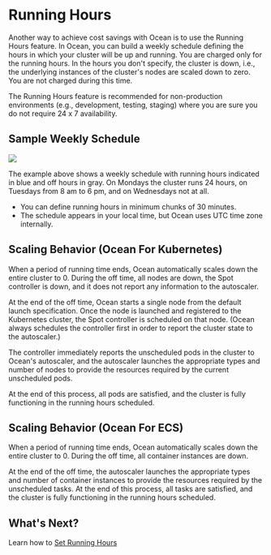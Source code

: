 # Running Hours

Another way to achieve cost savings with Ocean is to use the Running Hours feature. In Ocean, you can build a weekly schedule defining the hours in which your cluster will be up and running. You are charged only for the running hours. In the hours you don't specify, the cluster is down, i.e., the underlying instances of the cluster's nodes are scaled down to zero. You are not charged during this time.

The Running Hours feature is recommended for non-production environments (e.g., development, testing, staging) where you are sure you do not require 24 x 7 availability.

## Sample Weekly Schedule

<img src="/ocean/_media/features-running-hours.png" />

The example above shows a weekly schedule with running hours indicated in blue and off hours in gray. On Mondays the cluster runs 24 hours, on Tuesdays from 8 am to 6 pm, and on Wednesdays not at all.

- You can define running hours in minimum chunks of 30 minutes.
- The schedule appears in your local time, but Ocean uses UTC time zone internally.

## Scaling Behavior (Ocean For Kubernetes)

When a period of running time ends, Ocean automatically scales down the entire cluster to 0. During the off time, all nodes are down, the Spot controller is down, and it does not report any information to the autoscaler.

At the end of the off time, Ocean starts a single node from the default launch specification. Once the node is launched and registered to the Kubernetes cluster, the Spot controller is scheduled on that node. (Ocean always schedules the controller first in order to report the cluster state to the autoscaler.)

The controller immediately reports the unscheduled pods in the cluster to Ocean's autoscaler, and the autoscaler launches the appropriate types and number of nodes to provide the resources required by the current unscheduled pods.

At the end of this process, all pods are satisfied, and the cluster is fully functioning in the running hours scheduled.

## Scaling Behavior (Ocean For ECS)

When a period of running time ends, Ocean automatically scales down the entire cluster to 0. During the off time, all container instances are down.

At the end of the off time, the autoscaler launches the appropriate types and number of container instances to provide the resources required by the unscheduled tasks. At the end of this process, all tasks are satisfied, and the cluster is fully functioning in the running hours scheduled.

## What's Next?

Learn how to [Set Running Hours](ocean/tutorials/set-running-hours)
